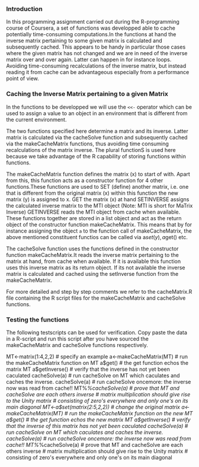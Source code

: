 ### Introduction

In this programming assignment carried out during the R-programming course
of Coursera, a set of functions was developped able to cache potentially 
time-consuming computations.In the functions at hand the inverse matrix
pertaining to some given matrix is calculated and subsequently cached.
This appears to be handy in particular those cases where the given matrix
has not changed and we are in need of the inverse matrix over and over 
again. Latter can happen in for instance loops. Avoiding time-consuming
recalculations of the inverse matrix, but instead reading it from cache
can be advantageous especially from a performance point of view.


### Caching the Inverse Matrix pertaining to a given Matrix

In the functions to be developped we will use the `<<-` operator which 
can be used to assign a value to an object in an environment that is 
different from the current environment. 

The two functions specified here determine a matrix and its inverse.
Latter matrix is calculated via the cacheSolve function and subsequently
cached via the makeCacheMatrix functions, thus avoiding time consuming
recalculations of the matrix inverse.
The plural functionS is used here because we take advantage of the R 
capability of storing functions within functions.

The makeCacheMatrix function defines the matrix (x) to start of with.
Apart from this, this function acts as a constructor function for 4 other 
functions.These functions are used to
   SET (define) another matrix, i.e. one that is different from the original 
        matrix (x) within this function the new matrix (y) is assigned to x.
   GET the matrix (x) at hand
   SETINVERSE assigns the calculated inverse matrix to the MTI object 
        (Note: MTI is short for MaTrix Inverse)
   GETINVERSE reads the MTI object from cache when available.
These functions together are stored in a list object and act as the 
return object of the constructor function makeCacheMatrix. This means
that by for instance assigning the object `a` to the function call of 
makeCacheMatrix, the above mentioned constituent functios can be called
via a$set(y), a$get() etc.

The cacheSolve function uses the functions defined in the constructor function 
makeCacheMatrix.It reads the inverse matrix pertaining to the matrix
at hand, from cache when available. If it is available this function
uses this inverse matrix as its return object.
If its not available the inverse matrix is calculated and cached using
the setInverse function from the makeCacheMatrix.

For more detailed and step by step comments we refer to the cacheMatrix.R 
file containing the R script files for the makeCacheMatrix 
and cacheSolve functions.


### Testing the functions

The following testscripts can be used for verification.
Copy paste the data in a R-script and run this script after you have
sourced the makeCacheMatrix and cacheSolve functions respectively.

MT<-matrix(1:4,2,2)        # specify an example
a<-makeCacheMatrix(MT)     # run the makeCacheMatrix function on MT
a$get()                    # the get function echos the matrix MT
a$getInverse()             # verify that the inverse has not yet been caculated
cacheSolve(a)              # run cacheSolve on MT which caculates and caches the inverse.
cacheSolve(a)              # run cacheSolve oncemore: the inverse now was read from cache!!
MT%*%cacheSolve(a)         # prove that MT and cacheSolve are each others inverse
                           # matrix multiplication should give rise to the Unity matrix
                           # consisting of zero's everywhere and only one's on its main diagonal
MT<-a$set(matrix(2:5,2,2)) # change the original matrix
a<-makeCacheMatrix(MT)     # run the makeCacheMatrix function on the new MT
a$get()                    # the get function echos the new matrix MT
a$getInverse()             # verify that the inverse of this matrix has not yet been caculated
cacheSolve(a)              # run cacheSolve on MT which caculates and caches the inverse.
cacheSolve(a)              # run cacheSolve oncemore: the inverse now was read from cache!!
MT%*%cacheSolve(a)         # prove that MT and cacheSolve are each others inverse
                           # matrix multiplication should give rise to the Unity matrix
                           # consisting of zero's everywhere and only one's on its main diagonal